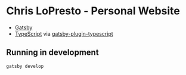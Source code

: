 # Chris LoPresto - Personal Website

- [Gatsby](https://www.gatsbyjs.org/)
- [TypeScript](https://www.typescriptlang.org/) via [gatsby-plugin-typescript](https://github.com/gatsbyjs/gatsby/tree/master/packages/gatsby-plugin-typescript)

## Running in development
`gatsby develop`
